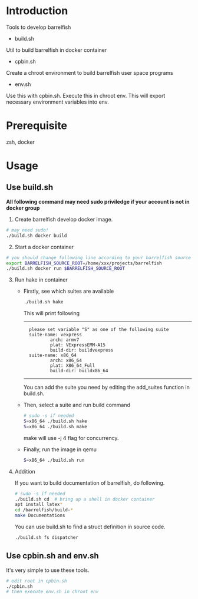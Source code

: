 # Introduction

Tools to develop barrelfish

- build.sh

Util to build barrelfish in docker container

- cpbin.sh

Create a chroot environment to build barrelfish user space programs

- env.sh

Use this with cpbin.sh. Execute this in chroot env. This will export necessary environment variables into env.


# Prerequisite

zsh, docker

# Usage

## Use build.sh

__All following command may need sudo priviledge if your account is not in docker group__

1. Create barrelfish develop docker image.
```bash
# may need sudo!
./build.sh docker build
```

2. Start a docker container
```bash
# you should change following line according to your barrelfish source position.
export BARRELFISH_SOURCE_ROOT=/home/xxx/projects/barrelfish
./build.sh docker run $BARRELFISH_SOURCE_ROOT
```

3. Run hake in container

    - Firstly, see which suites are available

        ```bash
        ./build.sh hake
        ```

        This will print following

        ---
            please set variable "S" as one of the following suite
            suite-name: vexpress
                    arch: armv7
                    plat: VExpressEMM-A15
                    build-dir: buildvexpress
            suite-name: x86_64
                    arch: x86_64
                    plat: X86_64_Full
                    build-dir: buildx86_64
        ---

        You can add the suite you need by editing the add_suites function in build.sh.

    - Then, select a suite and run build command

        ```bash
        # sudo -s if needed
        S=x86_64 ./build.sh hake
        S=x86_64 ./build.sh make
        ```
        make will use -j 4 flag for concurrency.

    - Finally, run the image in qemu

        ```bash
        S=x86_64 ./build.sh run
        ```

4. Addition
    
    If you want to build documentation of barrelfish, do following.
    ```bash
    # sudo -s if needed
    ./build.sh cd  # bring up a shell in docker container
    apt install latex*
    cd /barrelfish/build-*
    make Documentations
    ```

    You can use build.sh to find a struct definition in source code.
    ```bash
    ./build.sh fs dispatcher
    ```

## Use cpbin.sh and env.sh

It's very simple to use these tools.

```bash
# edit root in cpbin.sh
./cpbin.sh
# then execute env.sh in chroot env
```